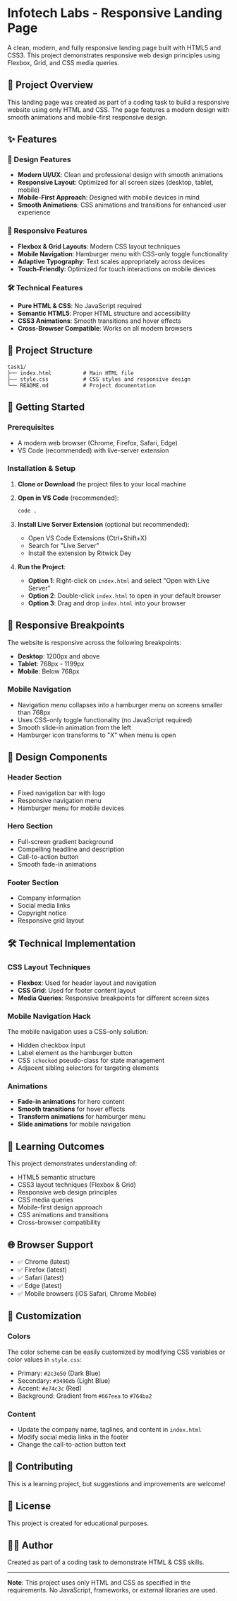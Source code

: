 # Infotech Labs - Responsive Landing Page

A clean, modern, and fully responsive landing page built with HTML5 and CSS3. This project demonstrates responsive web design principles using Flexbox, Grid, and CSS media queries.

## 🎯 Project Overview

This landing page was created as part of a coding task to build a responsive website using only HTML and CSS. The page features a modern design with smooth animations and mobile-first responsive design.

## ✨ Features

### 🎨 Design Features
- **Modern UI/UX**: Clean and professional design with smooth animations
- **Responsive Layout**: Optimized for all screen sizes (desktop, tablet, mobile)
- **Mobile-First Approach**: Designed with mobile devices in mind
- **Smooth Animations**: CSS animations and transitions for enhanced user experience

### 📱 Responsive Features
- **Flexbox & Grid Layouts**: Modern CSS layout techniques
- **Mobile Navigation**: Hamburger menu with CSS-only toggle functionality
- **Adaptive Typography**: Text scales appropriately across devices
- **Touch-Friendly**: Optimized for touch interactions on mobile devices

### 🛠 Technical Features
- **Pure HTML & CSS**: No JavaScript required
- **Semantic HTML5**: Proper HTML structure and accessibility
- **CSS3 Animations**: Smooth transitions and hover effects
- **Cross-Browser Compatible**: Works on all modern browsers

## 📁 Project Structure

```
task1/
├── index.html          # Main HTML file
├── style.css           # CSS styles and responsive design
└── README.md           # Project documentation
```

## 🚀 Getting Started

### Prerequisites
- A modern web browser (Chrome, Firefox, Safari, Edge)
- VS Code (recommended) with live-server extension

### Installation & Setup

1. **Clone or Download** the project files to your local machine

2. **Open in VS Code** (recommended):
   ```bash
   code .
   ```

3. **Install Live Server Extension** (optional but recommended):
   - Open VS Code Extensions (Ctrl+Shift+X)
   - Search for "Live Server"
   - Install the extension by Ritwick Dey

4. **Run the Project**:
   - **Option 1**: Right-click on `index.html` and select "Open with Live Server"
   - **Option 2**: Double-click `index.html` to open in your default browser
   - **Option 3**: Drag and drop `index.html` into your browser

## 📱 Responsive Breakpoints

The website is responsive across the following breakpoints:

- **Desktop**: 1200px and above
- **Tablet**: 768px - 1199px
- **Mobile**: Below 768px

### Mobile Navigation
- Navigation menu collapses into a hamburger menu on screens smaller than 768px
- Uses CSS-only toggle functionality (no JavaScript required)
- Smooth slide-in animation from the left
- Hamburger icon transforms to "X" when menu is open

## 🎨 Design Components

### Header Section
- Fixed navigation bar with logo
- Responsive navigation menu
- Hamburger menu for mobile devices

### Hero Section
- Full-screen gradient background
- Compelling headline and description
- Call-to-action button
- Smooth fade-in animations

### Footer Section
- Company information
- Social media links
- Copyright notice
- Responsive grid layout

## 🛠 Technical Implementation

### CSS Layout Techniques
- **Flexbox**: Used for header layout and navigation
- **CSS Grid**: Used for footer content layout
- **Media Queries**: Responsive breakpoints for different screen sizes

### Mobile Navigation Hack
The mobile navigation uses a CSS-only solution:
- Hidden checkbox input
- Label element as the hamburger button
- CSS `:checked` pseudo-class for state management
- Adjacent sibling selectors for targeting elements

### Animations
- **Fade-in animations** for hero content
- **Smooth transitions** for hover effects
- **Transform animations** for hamburger menu
- **Slide animations** for mobile navigation

## 🎯 Learning Outcomes

This project demonstrates understanding of:
- HTML5 semantic structure
- CSS3 layout techniques (Flexbox & Grid)
- Responsive web design principles
- CSS media queries
- Mobile-first design approach
- CSS animations and transitions
- Cross-browser compatibility

## 🌐 Browser Support

- ✅ Chrome (latest)
- ✅ Firefox (latest)
- ✅ Safari (latest)
- ✅ Edge (latest)
- ✅ Mobile browsers (iOS Safari, Chrome Mobile)

## 📝 Customization

### Colors
The color scheme can be easily customized by modifying CSS variables or color values in `style.css`:
- Primary: `#2c3e50` (Dark Blue)
- Secondary: `#3498db` (Light Blue)
- Accent: `#e74c3c` (Red)
- Background: Gradient from `#667eea` to `#764ba2`

### Content
- Update the company name, taglines, and content in `index.html`
- Modify social media links in the footer
- Change the call-to-action button text

## 🤝 Contributing

This is a learning project, but suggestions and improvements are welcome!

## 📄 License

This project is created for educational purposes.

## 👨‍💻 Author

Created as part of a coding task to demonstrate HTML & CSS skills.

---

**Note**: This project uses only HTML and CSS as specified in the requirements. No JavaScript, frameworks, or external libraries are used. 
